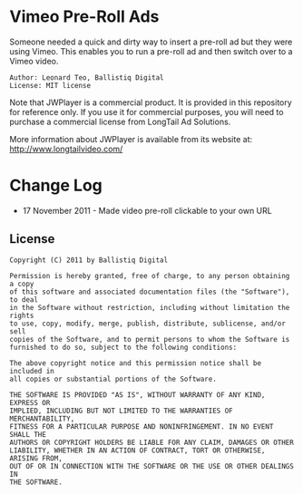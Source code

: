 # Vimeo Pre-Roll Ads

Someone needed a quick and dirty way to insert a pre-roll ad but they were using Vimeo. This enables you to run a pre-roll ad and then switch over to a Vimeo video.

	Author: Leonard Teo, Ballistiq Digital
	License: MIT license

Note that JWPlayer is a commercial product. It is provided in this repository for reference only. If you use it for commercial purposes, you will need to purchase a commercial license from LongTail Ad Solutions.

More information about JWPlayer is available from its website at: http://www.longtailvideo.com/

# Change Log

* 17 November 2011 - Made video pre-roll clickable to your own URL


## License

	Copyright (C) 2011 by Ballistiq Digital

	Permission is hereby granted, free of charge, to any person obtaining a copy
	of this software and associated documentation files (the "Software"), to deal
	in the Software without restriction, including without limitation the rights
	to use, copy, modify, merge, publish, distribute, sublicense, and/or sell
	copies of the Software, and to permit persons to whom the Software is
	furnished to do so, subject to the following conditions:

	The above copyright notice and this permission notice shall be included in
	all copies or substantial portions of the Software.

	THE SOFTWARE IS PROVIDED "AS IS", WITHOUT WARRANTY OF ANY KIND, EXPRESS OR
	IMPLIED, INCLUDING BUT NOT LIMITED TO THE WARRANTIES OF MERCHANTABILITY,
	FITNESS FOR A PARTICULAR PURPOSE AND NONINFRINGEMENT. IN NO EVENT SHALL THE
	AUTHORS OR COPYRIGHT HOLDERS BE LIABLE FOR ANY CLAIM, DAMAGES OR OTHER
	LIABILITY, WHETHER IN AN ACTION OF CONTRACT, TORT OR OTHERWISE, ARISING FROM,
	OUT OF OR IN CONNECTION WITH THE SOFTWARE OR THE USE OR OTHER DEALINGS IN
	THE SOFTWARE.